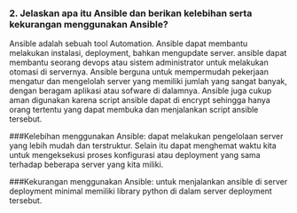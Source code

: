 ###  2. Jelaskan apa itu Ansible dan berikan kelebihan serta kekurangan menggunakan Ansible?

Ansible adalah sebuah tool Automation. Ansible dapat membantu melakukan instalasi, deployment, bahkan mengupdate server. ansible dapat membantu seorang devops atau sistem administrator untuk melakukan otomasi di servernya. Ansible berguna untuk mempermudah pekerjaan mengatur dan mengelolah server yang memiliki jumlah yang sangat banyak, dengan beragam aplikasi atau sofware di dalamnya. Ansible juga cukup aman digunakan karena script ansible dapat di encrypt sehingga hanya orang tertentu yang dapat membuka dan menjalankan script ansible tersebut.

###Kelebihan menggunakan Ansible:
dapat melakukan pengelolaan server yang lebih mudah dan terstruktur. Selain itu dapat menghemat waktu kita untuk mengeksekusi proses konfigurasi atau deployment yang sama terhadap beberapa server yang kita miliki.

###Kekurangan menggunakan Ansible:
untuk menjalankan ansible di server deployment minimal memiliki library python di dalam server deployment tersebut.
